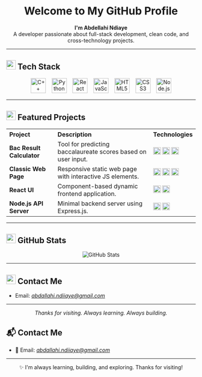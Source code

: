 <h1 align="center">Welcome to My GitHub Profile</h1>

<p align="center">
  <strong>I'm Abdellahi Ndiaye</strong><br/>
  A developer passionate about full-stack development, clean code, and cross-technology projects.
</p>

---

## <img src="https://cdn.jsdelivr.net/gh/devicons/devicon/icons/code/code-original.svg" height="25"/> Tech Stack

<p align="center">
  <img src="https://cdn.jsdelivr.net/gh/devicons/devicon/icons/cplusplus/cplusplus-original.svg" alt="C++" height="40" />
  &nbsp;&nbsp;
  <img src="https://cdn.jsdelivr.net/gh/devicons/devicon/icons/python/python-original.svg" alt="Python" height="40" />
  &nbsp;&nbsp;
  <img src="https://cdn.jsdelivr.net/gh/devicons/devicon/icons/react/react-original.svg" alt="React" height="40" />
  &nbsp;&nbsp;
  <img src="https://cdn.jsdelivr.net/gh/devicons/devicon/icons/javascript/javascript-original.svg" alt="JavaScript" height="40" />
  &nbsp;&nbsp;
  <img src="https://cdn.jsdelivr.net/gh/devicons/devicon/icons/html5/html5-original.svg" alt="HTML5" height="40" />
  &nbsp;&nbsp;
  <img src="https://cdn.jsdelivr.net/gh/devicons/devicon/icons/css3/css3-original.svg" alt="CSS3" height="40" />
  &nbsp;&nbsp;
  <img src="https://cdn.jsdelivr.net/gh/devicons/devicon/icons/nodejs/nodejs-original.svg" alt="Node.js" height="40" />
</p>

---

## <img src="https://cdn.jsdelivr.net/gh/devicons/devicon/icons/github/github-original.svg" height="25"/> Featured Projects

<table>
  <tr>
    <th align="left">Project</th>
    <th align="left">Description</th>
    <th align="left">Technologies</th>
  </tr>
  <tr>
    <td><strong>Bac Result Calculator</strong></td>
    <td>Tool for predicting baccalaureate scores based on user input.</td>
    <td>
      <img src="https://cdn.jsdelivr.net/gh/devicons/devicon/icons/cplusplus/cplusplus-original.svg" height="20"/>
      <img src="https://cdn.jsdelivr.net/gh/devicons/devicon/icons/python/python-original.svg" height="20"/>
      <img src="https://cdn.jsdelivr.net/gh/devicons/devicon/icons/html5/html5-original.svg" height="20"/>
    </td>
  </tr>
  <tr>
    <td><strong>Classic Web Page</strong></td>
    <td>Responsive static web page with interactive JS elements.</td>
    <td>
      <img src="https://cdn.jsdelivr.net/gh/devicons/devicon/icons/html5/html5-original.svg" height="20"/>
      <img src="https://cdn.jsdelivr.net/gh/devicons/devicon/icons/css3/css3-original.svg" height="20"/>
      <img src="https://cdn.jsdelivr.net/gh/devicons/devicon/icons/javascript/javascript-original.svg" height="20"/>
    </td>
  </tr>
  <tr>
    <td><strong>React UI</strong></td>
    <td>Component-based dynamic frontend application.</td>
    <td>
      <img src="https://cdn.jsdelivr.net/gh/devicons/devicon/icons/react/react-original.svg" height="20"/>
      <img src="https://cdn.jsdelivr.net/gh/devicons/devicon/icons/javascript/javascript-original.svg" height="20"/>
    </td>
  </tr>
  <tr>
    <td><strong>Node.js API Server</strong></td>
    <td>Minimal backend server using Express.js.</td>
    <td>
      <img src="https://cdn.jsdelivr.net/gh/devicons/devicon/icons/nodejs/nodejs-original.svg" height="20"/>
      <img src="https://cdn.jsdelivr.net/gh/devicons/devicon/icons/javascript/javascript-original.svg" height="20"/>
    </td>
  </tr>
</table>

---

## <img src="https://cdn.jsdelivr.net/gh/devicons/devicon/icons/github/github-original-wordmark.svg" height="25"/> GitHub Stats

<p align="center">
  <img src="https://github-readme-stats.vercel.app/api?username=abdellahi-ndiaye&show_icons=true&theme=tokyonight" alt="GitHub Stats" />
</p>

---

## <img src="https://cdn.jsdelivr.net/gh/devicons/devicon/icons/google/google-original.svg" height="25"/> Contact Me

- Email: *abdallahi.ndiiaye@gmail.com*

---

<p align="center">
  <em>Thanks for visiting. Always learning. Always building.</em>
</p>

## 📬 Contact Me

- 📧 Email: *abdallahi.ndiiaye@gmail.com*

---

<p align="center">
  ✨ I'm always learning, building, and exploring. Thanks for visiting!
</p>
